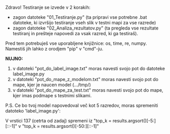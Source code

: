Zdravo!
Testiranje se izvede v 2 korakih:
 - zagon datoteke "01_Testiranje.py" (ta pripravi vse potrebne .bat datoteke, ki izvršijo testiranje vseh slik v testni mapi za vse razrede)
 - zagon datoteke "02_Analiza_rezultatov.py" (ta pregleda vse rezultate testiranj in prešteje napovedi za vsak razred, ki ga testiraš).

 Pred tem potrebuješ vse uporabljene knjižnice: os, time, re, numpy.
 Namestiš jih lahko z orodjem "pip" v "cmd"-ju.

 <strong>NUJNO:</strong>
 1. v datoteki "pot_do_label_image.txt" moras navesti svojo pot do datoteke label_image.py
 2. v datoteki "pot_do_mape_z_modelom.txt" moras navesti svojo pot do mape, kjer je naucen model (.../tmp/)
 3. v datoteki "pot_do_mape_za_test.txt" moras navesti svojo pot do mape, kjer imas podmape s testnimi slikami.


 P.S.
 Ce bo tvoj model napovedoval več kot 5 razredov, moras spremeniti datoteko 'label_image.py':

 V vrstici 137 (cetrta od zadaj) spremeni iz
 "top_k = results.argsort()[-5:][::-1]"
 v
 "top_k = results.argsort()[-50:][::-1]"
